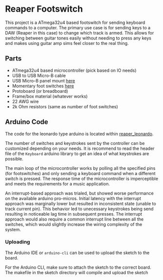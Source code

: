 # Reaper Footswitch

This project is a ATmega32u4 based footswitch for sending keyboard commands to a computer. The primary use case is for sending keys to a DAW (Reaper in this case) to change which track is armed. This allows for switching between guitar tones easily without needing to press any keys and makes using guitar amp sims feel closer to the real thing.

## Parts

- ATmega32u4 based microcontroller (pick based on IO needs)
- USB to USB Micro-B cable
- USB Micro-B panel mount [here](https://www.mouser.com/ProductDetail/474-CAB-15464)
- Momentary foot switches [here](https://www.mouser.com/ProductDetail/107-SF12011F-M)
- Protoboard (or breadboard)
- Frame/box material (whatever works)
- 22 AWG wire
- 2k Ohm resistors (same as number of foot switches)

## Arduino Code

The code for the leonardo type arduino is located within [reaper_leonardo](/reaper_leonardo). 

The number of switches and keystrokes sent by the controller can be customized depending on your needs. It is recommend to read the header file of the `Keyboard` arduino library to get an idea of what keystrokes are possible. 

The main loop of the microcontroller works by polling all the specified pins (for footswitches) and only sending a keyboard command when a different switch is pressed. The response time of the microcontroller is imperceptible and meets the requirements for a music application. 

An interrupt-based approach was trialed, but showed worse performance on the available arduino pro-micros. Initial latency with the interrupt approach was marginally lower but resulted in inconsistent state (unable to track current pin). This behavior led to unecessary keystrokes being send resulting in noticeable lag time in subsequent presses. The interrupt approach would also require a common interrupt line between all the switches, which would slightly increase the wiring complexity of the system.

### Uploading

The Arduino IDE or `arduino-cli` can be used to upload the sketch to the board.

For the Arduino CLI, make sure to attach the sketch to the correct board. The makefile in the sketch directory will compile and upload the sketch
